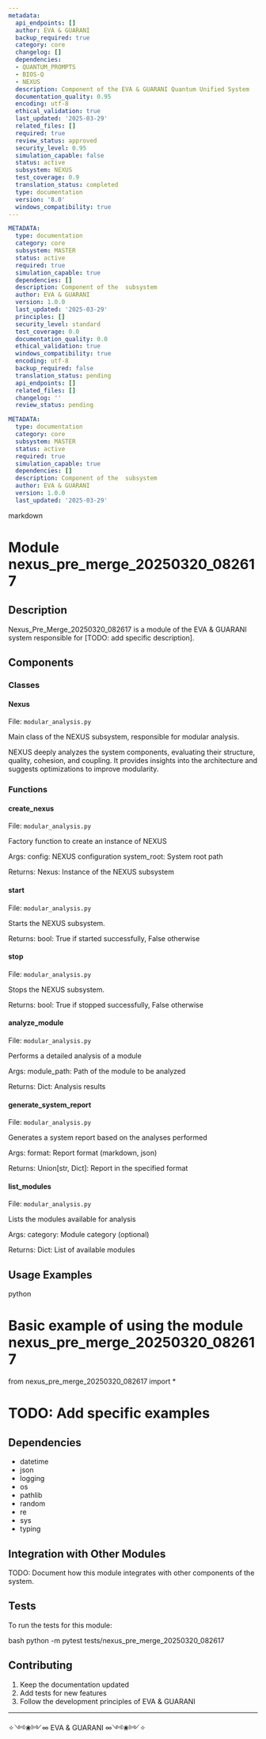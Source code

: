 ```yaml
---
metadata:
  api_endpoints: []
  author: EVA & GUARANI
  backup_required: true
  category: core
  changelog: []
  dependencies:
  - QUANTUM_PROMPTS
  - BIOS-Q
  - NEXUS
  description: Component of the EVA & GUARANI Quantum Unified System
  documentation_quality: 0.95
  encoding: utf-8
  ethical_validation: true
  last_updated: '2025-03-29'
  related_files: []
  required: true
  review_status: approved
  security_level: 0.95
  simulation_capable: false
  status: active
  subsystem: NEXUS
  test_coverage: 0.9
  translation_status: completed
  type: documentation
  version: '8.0'
  windows_compatibility: true
---
```

```yaml
METADATA:
  type: documentation
  category: core
  subsystem: MASTER
  status: active
  required: true
  simulation_capable: true
  dependencies: []
  description: Component of the  subsystem
  author: EVA & GUARANI
  version: 1.0.0
  last_updated: '2025-03-29'
  principles: []
  security_level: standard
  test_coverage: 0.0
  documentation_quality: 0.0
  ethical_validation: true
  windows_compatibility: true
  encoding: utf-8
  backup_required: false
  translation_status: pending
  api_endpoints: []
  related_files: []
  changelog: ''
  review_status: pending
```

```yaml
METADATA:
  type: documentation
  category: core
  subsystem: MASTER
  status: active
  required: true
  simulation_capable: true
  dependencies: []
  description: Component of the  subsystem
  author: EVA & GUARANI
  version: 1.0.0
  last_updated: '2025-03-29'
```

markdown
# Module nexus_pre_merge_20250320_082617

## Description

Nexus_Pre_Merge_20250320_082617 is a module of the EVA & GUARANI system responsible for [TODO: add specific description].

## Components

### Classes

#### Nexus

File: `modular_analysis.py`

Main class of the NEXUS subsystem, responsible for modular analysis.

NEXUS deeply analyzes the system components, evaluating their structure, quality, cohesion, and coupling. It provides insights into the architecture and suggests optimizations to improve modularity.

### Functions

#### create_nexus

File: `modular_analysis.py`

Factory function to create an instance of NEXUS

Args:
    config: NEXUS configuration
    system_root: System root path

Returns:
    Nexus: Instance of the NEXUS subsystem

#### start

File: `modular_analysis.py`

Starts the NEXUS subsystem.

Returns:
    bool: True if started successfully, False otherwise

#### stop

File: `modular_analysis.py`

Stops the NEXUS subsystem.

Returns:
    bool: True if stopped successfully, False otherwise

#### analyze_module

File: `modular_analysis.py`

Performs a detailed analysis of a module

Args:
    module_path: Path of the module to be analyzed

Returns:
    Dict: Analysis results

#### generate_system_report

File: `modular_analysis.py`

Generates a system report based on the analyses performed

Args:
    format: Report format (markdown, json)

Returns:
    Union[str, Dict]: Report in the specified format

#### list_modules

File: `modular_analysis.py`

Lists the modules available for analysis

Args:
    category: Module category (optional)

Returns:
    Dict: List of available modules

## Usage Examples

python
# Basic example of using the module nexus_pre_merge_20250320_082617
from nexus_pre_merge_20250320_082617 import *

# TODO: Add specific examples


## Dependencies

- datetime
- json
- logging
- os
- pathlib
- random
- re
- sys
- typing

## Integration with Other Modules

TODO: Document how this module integrates with other components of the system.

## Tests

To run the tests for this module:

bash
python -m pytest tests/nexus_pre_merge_20250320_082617


## Contributing

1. Keep the documentation updated
2. Add tests for new features
3. Follow the development principles of EVA & GUARANI

---

✧༺❀༻∞ EVA & GUARANI ∞༺❀༻✧
